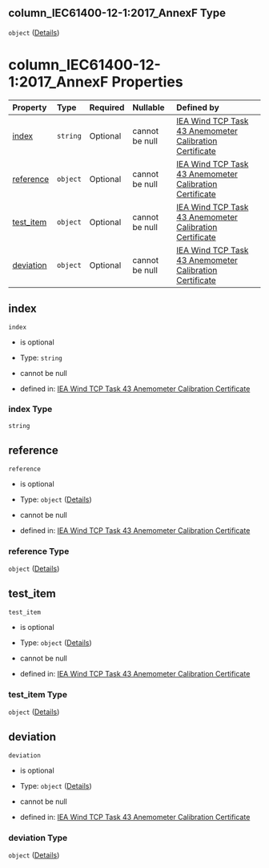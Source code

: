 ## column_IEC61400-12-1:2017\_AnnexF Type

`object` ([Details](iea43\_anemometer_calibration-definitions-column_iec61400-12-12017\_annexf.md))

# column_IEC61400-12-1:2017\_AnnexF Properties

| Property                | Type     | Required | Nullable       | Defined by                                                                                                                                                                                                                                                                                                                                                                                          |
| :---------------------- | :------- | :------- | :------------- | :-------------------------------------------------------------------------------------------------------------------------------------------------------------------------------------------------------------------------------------------------------------------------------------------------------------------------------------------------------------------------------------------------- |
| [index](#index)         | `string` | Optional | cannot be null | [IEA Wind TCP Task 43 Anemometer Calibration Certificate](iea43_anemometer_calibration-definitions-column_iec61400-12-12017_annexf-properties-index.md "https://raw.githubusercontent.com/IEA-Task-43/digital_wra_data_standard/calibration_schema/digital_calibration_certificate/schema/iea43_anemometer_calibration.schema.json#/definitions/column_IEC61400-12-1:2017_AnnexF/properties/index") |
| [reference](#reference) | `object` | Optional | cannot be null | [IEA Wind TCP Task 43 Anemometer Calibration Certificate](iea43_anemometer_calibration-definitions-quantity.md "https://raw.githubusercontent.com/IEA-Task-43/digital_wra_data_standard/calibration_schema/digital_calibration_certificate/schema/iea43_anemometer_calibration.schema.json#/definitions/column_IEC61400-12-1:2017_AnnexF/properties/reference")                                     |
| [test_item](#test_item) | `object` | Optional | cannot be null | [IEA Wind TCP Task 43 Anemometer Calibration Certificate](iea43_anemometer_calibration-definitions-quantity.md "https://raw.githubusercontent.com/IEA-Task-43/digital_wra_data_standard/calibration_schema/digital_calibration_certificate/schema/iea43_anemometer_calibration.schema.json#/definitions/column_IEC61400-12-1:2017_AnnexF/properties/test_item")                                     |
| [deviation](#deviation) | `object` | Optional | cannot be null | [IEA Wind TCP Task 43 Anemometer Calibration Certificate](iea43_anemometer_calibration-definitions-quantity.md "https://raw.githubusercontent.com/IEA-Task-43/digital_wra_data_standard/calibration_schema/digital_calibration_certificate/schema/iea43_anemometer_calibration.schema.json#/definitions/column_IEC61400-12-1:2017_AnnexF/properties/deviation")                                     |

## index



`index`

*   is optional

*   Type: `string`

*   cannot be null

*   defined in: [IEA Wind TCP Task 43 Anemometer Calibration Certificate](iea43\_anemometer_calibration-definitions-column_iec61400-12-12017\_annexf-properties-index.md "https://raw.githubusercontent.com/IEA-Task-43/digital_wra_data_standard/calibration_schema/digital_calibration_certificate/schema/iea43\_anemometer_calibration.schema.json#/definitions/column_IEC61400-12-1:2017\_AnnexF/properties/index")

### index Type

`string`

## reference



`reference`

*   is optional

*   Type: `object` ([Details](iea43\_anemometer_calibration-definitions-quantity.md))

*   cannot be null

*   defined in: [IEA Wind TCP Task 43 Anemometer Calibration Certificate](iea43\_anemometer_calibration-definitions-quantity.md "https://raw.githubusercontent.com/IEA-Task-43/digital_wra_data_standard/calibration_schema/digital_calibration_certificate/schema/iea43\_anemometer_calibration.schema.json#/definitions/column_IEC61400-12-1:2017\_AnnexF/properties/reference")

### reference Type

`object` ([Details](iea43\_anemometer_calibration-definitions-quantity.md))

## test_item



`test_item`

*   is optional

*   Type: `object` ([Details](iea43\_anemometer_calibration-definitions-quantity.md))

*   cannot be null

*   defined in: [IEA Wind TCP Task 43 Anemometer Calibration Certificate](iea43\_anemometer_calibration-definitions-quantity.md "https://raw.githubusercontent.com/IEA-Task-43/digital_wra_data_standard/calibration_schema/digital_calibration_certificate/schema/iea43\_anemometer_calibration.schema.json#/definitions/column_IEC61400-12-1:2017\_AnnexF/properties/test_item")

### test_item Type

`object` ([Details](iea43\_anemometer_calibration-definitions-quantity.md))

## deviation



`deviation`

*   is optional

*   Type: `object` ([Details](iea43\_anemometer_calibration-definitions-quantity.md))

*   cannot be null

*   defined in: [IEA Wind TCP Task 43 Anemometer Calibration Certificate](iea43\_anemometer_calibration-definitions-quantity.md "https://raw.githubusercontent.com/IEA-Task-43/digital_wra_data_standard/calibration_schema/digital_calibration_certificate/schema/iea43\_anemometer_calibration.schema.json#/definitions/column_IEC61400-12-1:2017\_AnnexF/properties/deviation")

### deviation Type

`object` ([Details](iea43\_anemometer_calibration-definitions-quantity.md))
